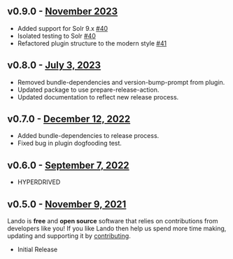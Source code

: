 ## v0.9.0 - [November 2023](https://github.com/lando/solr/releases/tag/v0.9.0)
* Added support for Solr 9.x [#40](https://github.com/lando/solr/pull/40)
* Isolated testing to Solr [#40](https://github.com/lando/solr/pull/40)
* Refactored plugin structure to the modern style [#41](https://github.com/lando/solr/pull/41)

## v0.8.0 - [July 3, 2023](https://github.com/lando/solr/releases/tag/v0.8.0)
  * Removed bundle-dependencies and version-bump-prompt from plugin.
  * Updated package to use prepare-release-action.
  * Updated documentation to reflect new release process.

## v0.7.0 - [December 12, 2022](https://github.com/lando/solr/releases/tag/v0.7.0)
  * Added bundle-dependencies to release process.
  * Fixed bug in plugin dogfooding test.

## v0.6.0 - [September 7, 2022](https://github.com/lando/solr/releases/tag/v0.6.0)

* HYPERDRIVED

## v0.5.0 - [November 9, 2021](https://github.com/lando/solr/releases/tag/v0.5.0)

Lando is **free** and **open source** software that relies on contributions from developers like you! If you like Lando then help us spend more time making, updating and supporting it by [contributing](https://github.com/sponsors/lando).

* Initial Release
